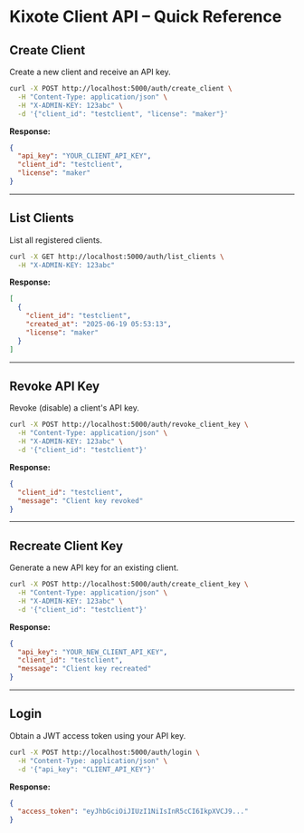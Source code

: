 # Kixote Client API – Quick Reference

## Create Client

Create a new client and receive an API key.

```sh
curl -X POST http://localhost:5000/auth/create_client \
  -H "Content-Type: application/json" \
  -H "X-ADMIN-KEY: 123abc" \
  -d '{"client_id": "testclient", "license": "maker"}'
```

**Response:**
```json
{
  "api_key": "YOUR_CLIENT_API_KEY",
  "client_id": "testclient",
  "license": "maker"
}
```

---

## List Clients

List all registered clients.

```sh
curl -X GET http://localhost:5000/auth/list_clients \
  -H "X-ADMIN-KEY: 123abc"
```

**Response:**

```json
[
  {
    "client_id": "testclient",
    "created_at": "2025-06-19 05:53:13",
    "license": "maker"
  }
]
```

---

## Revoke API Key

Revoke (disable) a client's API key.

```sh
curl -X POST http://localhost:5000/auth/revoke_client_key \
  -H "Content-Type: application/json" \
  -H "X-ADMIN-KEY: 123abc" \
  -d '{"client_id": "testclient"}'
```

**Response:**
```json
{
  "client_id": "testclient",
  "message": "Client key revoked"
}
```

---

## Recreate Client Key

Generate a new API key for an existing client.

```sh
curl -X POST http://localhost:5000/auth/create_client_key \
  -H "Content-Type: application/json" \
  -H "X-ADMIN-KEY: 123abc" \
  -d '{"client_id": "testclient"}'
```

**Response:**
```json
{
  "api_key": "YOUR_NEW_CLIENT_API_KEY",
  "client_id": "testclient",
  "message": "Client key recreated"
}
```

---

## Login

Obtain a JWT access token using your API key.

```sh
curl -X POST http://localhost:5000/auth/login \
  -H "Content-Type: application/json" \
  -d '{"api_key": "CLIENT_API_KEY"}'
```

**Response:**
```json
{
  "access_token": "eyJhbGciOiJIUzI1NiIsInR5cCI6IkpXVCJ9..."
}
```